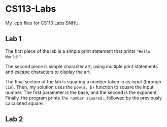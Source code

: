 # CS113-Labs
My .cpp files for CS113 Labs SNHU.

## Lab 1
The first piece of the lab is a simple print statement that prints ``"Hello World!"``.

The second piece is simple character art, using multiple print statements and escape characters to display the art.

The final section of the lab is squaring a number taken in as input (through ``cin``). Then, my solution uses the ``pow(a, b)`` function to square the input number.
The first parameter is the base, and the second is the exponent. Finally, the program prints ``The number squared:``, followed by the previously calculated square.

## Lab 2
